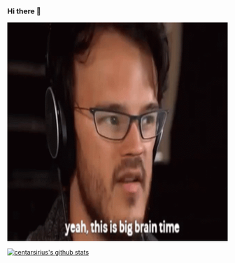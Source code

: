 ### Hi there 👋

<!--
**centarsirius/centarsirius** is a ✨ _special_ ✨ repository because its `README.md` (this file) appears on your GitHub profile.

Here are some ideas to get you started:

- 🔭 I’m currently working on ...
- 🌱 I’m currently learning ...
- 👯 I’m looking to collaborate on ...
- 🤔 I’m looking for help with ...
- 💬 Ask me about ...
- 📫 How to reach me: ...
- 😄 Pronouns: ...
- ⚡ Fun fact: ...
-->

<p  align="center"><img height="500" src = "https://github.com/centarsirius/centarsirius/blob/main/tenor.gif"></p>

[![centarsirius's github stats](https://github-readme-stats.vercel.app/api?username=centarsirius&show_icons=true&title_color=fff&icon_color=79ff97&text_color=9f9f9f&bg_color=151515&count_private=true)](https://github.com/Rishit-dagli)
